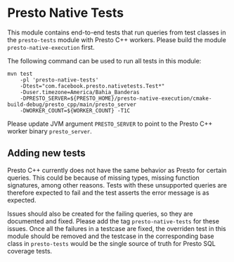 # Presto Native Tests

This module contains end-to-end tests that run queries from test classes in 
the `presto-tests` module with Presto C++ workers. Please build the module
`presto-native-execution` first. 

The following command can be used to run all tests in this module:
```
mvn test 
    -pl 'presto-native-tests' 
    -Dtest="com.facebook.presto.nativetests.Test*" 
    -Duser.timezone=America/Bahia_Banderas 
    -DPRESTO_SERVER=${PRESTO_HOME}/presto-native-execution/cmake-build-debug/presto_cpp/main/presto_server 
    -DWORKER_COUNT=${WORKER_COUNT} -T1C
```
Please update JVM argument `PRESTO_SERVER` to point to the Presto C++ worker
binary `presto_server`. 

## Adding new tests

Presto C++ currently does not have the same behavior as Presto for certain 
queries. This could be because of missing types, missing function signatures,
among other reasons. Tests with these unsupported queries are therefore 
expected to fail and the test asserts the error message is as expected. 

Issues should also be created for the failing queries, so they are documented
and fixed. Please add the tag `presto-native-tests` for these issues. 
Once all the failures in a testcase are fixed, the overriden test in this 
module should be removed and the testcase in the corresponding base class in
`presto-tests` would be the single source of truth for Presto SQL coverage 
tests.  
